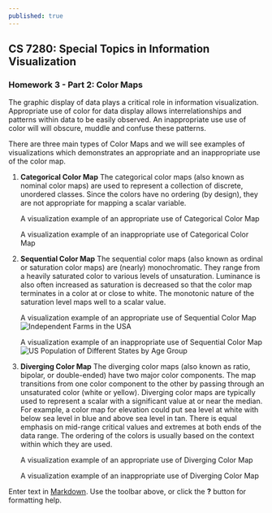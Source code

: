 ```yaml
---
published: true
---
```

## CS 7280: Special Topics in Information Visualization
### Homework 3 - Part 2: Color Maps

The graphic display of data plays a critical role in information visualization. Appropriate use of color for data display allows interrelationships and patterns within data to be easily observed. An inappropriate use use of color will  will obscure, muddle and confuse these patterns. 

There are three main types of Color Maps and we will see examples of visualizations which demonstrates an appropriate and an inappropriate use of the color map.

1. **Categorical Color Map**
	The categorical color maps (also known as nominal color maps) are used to represent a collection of discrete, unordered classes. Since the colors have no ordering (by design), they are not appropriate for mapping a scalar variable.
    
    A visualization example of an appropriate use of Categorical Color Map
    
    
    A visualization example of an inappropriate use of Categorical Color Map
    
2. **Sequential Color Map**
	The sequential color maps (also known as ordinal or saturation color maps) are (nearly) monochromatic. They range from a heavily saturated color to various levels of unsaturation. Luminance is also often increased as saturation is decreased so that the color map terminates in a color at or close to white. The monotonic nature of the saturation level maps well to a scalar value.
    
    A visualization example of an appropriate use of Sequential Color Map
    ![Independent Farms in the USA]({{site.baseurl}}/_posts/sequential_good.PNG)
    
    A visualization example of an inappropriate use of Sequential Color Map
    ![US Population of Different States by Age Group]({{site.baseurl}}/_posts/sequential_bad.PNG)
    
3. **Diverging Color Map**
	The diverging color maps (also known as ratio, bipolar, or double-ended) have two major color components. The map transitions from one color component to the other by passing through an unsaturated color (white or yellow). Diverging color maps are typically used to represent a scalar with a significant value at or near the median. For example, a color map for elevation could put sea level at white with below sea level in blue and above sea level in
tan. There is equal emphasis on mid-range critical values and extremes at both ends of the data range. The ordering of the colors is usually based on the context within which they are used.

	A visualization example of an appropriate use of Diverging Color Map
    
    
    A visualization example of an inappropriate use of Diverging Color Map

Enter text in [Markdown](http://daringfireball.net/projects/markdown/). Use the toolbar above, or click the **?** button for formatting help.
